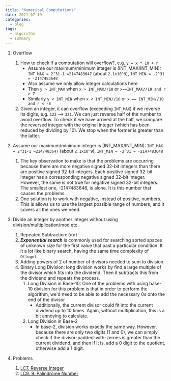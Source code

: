 ```yaml
---
title: "Numerical Computations"
date: 2021-07-19
categories:
  - blog
tags:
  - algorithm
  - summary
---
```


1. Overflow
    1. How to check if a computation will overflow?, e.g. `y = x * 10 + r`
        * Assume our maximum/minimum integer is (INT_MAX/INT_MIN): `INT_MAX = 2^31-1 =2147483647` (about `2.1x10^9`), `INT_MIN = -2^31 = -2147483648`
        * Also assume we only allow integer calculations here
        * Then `y > INT_MAX` when `x > INT_MAX//10` or `x==INT_MAX//10 and r > 7`
        * Similarly `y < INT_MIN` when `x < INT_MIN//10` or `x == INT_MIN//10 and r < -8`
    2. Given an integer, it can overflow (exceeding `INT_MAX`) if we reverse its digits, e.g. `123` --> `321`. We can just reverse half of the number to avoid overflow. To check if we have arrived at the half, we compare the reversed integer with the original integer (which has been reduced by dividing by 10). We stop when the former is greater than the latter.

2. Assume our maximum/minimum integer is (INT_MAX/INT_MIN): `INT_MAX = 2^31-1 =2147483647` (about `2.1x10^9`), `INT_MIN = -2^31 = -2147483648`
    1. The key observation to make is that the problems are occurring because there are more negative signed 32-bit integers than there are positive signed 32-bit integers. Each positive signed 32-bit integer has a corresponding negative signed 32-bit integer. However, the same is not true for negative signed 32-bit integers. The smallest one, -2147483648, is alone. It is this number that causes the problems.
    2. One solution is to work with negative, instead of positive, numbers. This is allows us to use the largest possible range of numbers, and it covers all the ones we need.

3. Divide an integer by another integer without using division/multiplication/mod etc.
    1. Repeated Subtraction: `O(n)`
    2. ***Exponential search*** is commonly used for searching sorted spaces of unknown size for the first value that past a particular condition. It it a lot like binary search, having the same time complexity of `O(logn)`. 
    3. Adding powers of 2 of number of divisors needed to sum to division.
    4. Binary Long Division: long division works by find a large multiple of the divisor which fits into the dividend. Then it subtracts this from the dividend and repeats the process.
        1. Long Division in Base-10: One of the problems with using base-10 division for this problem is that in order to perform the algorithm, we'd need to be able to add the necessary 0s onto the end of the divisor
            * Additionally, the current divisor could fit into the current dividend up to 10 times. Again, without multiplication, this is a bit annoying to calculate.
        2. Long Division in Base-2
            * In base-2, division works exactly the same way. However, because there are only two digits (1 and 0), we can simply check if the divisor-padded-with-zeroes is greater than the current dividend, and then if it is, add a 0 digit to the quotient, otherwise add a 1 digit.







4. Problems
    1. [LC7. Reverse Integer][LC7. Reverse Integer]
    2. [LC9. 9. Palindrome Number][LC9. 9. Palindrome Number]

[LC7. Reverse Integer]: https://leetcode.com/problems/reverse-integer/
[LC9. 9. Palindrome Number]: https://leetcode.com/problems/palindrome-number/